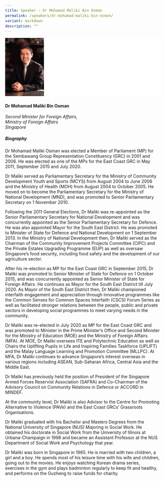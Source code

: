 ```yaml
---
title: Speaker – Dr Mohamad Maliki Bin Osman
permalink: /speakers/dr-mohamad-maliki-bin-osman/
variant: markdown
description: ""
---
```


![](/images/2024%20speakers/Dr_Mohamad_Maliki_Bin_Osman.png)
#### **Dr Mohamad Maliki Bin Osman**

*Second Minister for Foreign Affairs, <br> Ministry of Foreign Affairs<br>Singapore*

##### **Biography**
Dr Mohamad Maliki Osman was elected a Member of Parliament (MP) for the Sembawang Group Representation Constituency (GRC) in 2001 and 2006. He was elected as one of the MPs for the East Coast GRC in May 2011, September 2015 and July 2020.

Dr Maliki served as Parliamentary Secretary for the Ministry of Community Development Youth and Sports (MCYS) from August 2004 to June 2006 and the Ministry of Health (MOH) from August 2004 to October 2005. He moved on to become the Parliamentary Secretary for the Ministry of National Development (MND), and was promoted to Senior Parliamentary Secretary on 1 November 2010.

Following the 2011 General Elections, Dr Maliki was re-appointed as the Senior Parliamentary Secretary for National Development and was concurrently appointed as the Senior Parliamentary Secretary for Defence. He was also appointed Mayor for the South East District. He was promoted to Minister of State for Defence and National Development on 1 September 2013. In the Ministry of National Development then, Dr Maliki served as the Chairman of the Community Improvement Projects Committee (CIPC) and the Private Estates Upgrading Programme (EUP) as well as oversaw Singapore’s food security, including food safety and the development of our agriculture sector.

After his re-election as MP for the East Coast GRC in September 2015, Dr Maliki was promoted to Senior Minister of State for Defence on 1 October 2015, and was concurrently appointed as Senior Minister of State for Foreign Affairs. He continues as Mayor for the South East District till July 2020. As Mayor of the South East District then, Dr Maliki championed interfaith engagement and appreciation through innovative programmes like the Common Senses for Common Spaces Interfaith (CSCS) Forum Series as well as facilitated stronger relations between the people, public and private sectors in developing social programmes to meet varying needs in the community.

Dr Maliki was re-elected in July 2020 as MP for the East Coast GRC and was promoted to Minister in the Prime Minister’s Office and Second Minister for the Ministry of Education (MOE) and the Ministry of Foreign Affairs (MFA). At MOE, Dr Maliki oversees ITE and Polytechnic Education as well as Chairs the Uplifting Pupils in Life and Inspiring Families Taskforce (UPLIFT) and the Malay Language Learning and Promotion Committee (MLLPC). At MFA, Dr Maliki continues to advance Singapore’s interest overseas in various regions including ASEAN, Sub-Saharan Africa, Central Asia and the Middle East.

Dr Maliki has previously held the position of President of the Singapore Armed Forces Reservist Association (SAFRA) and Co-Chairman of the Advisory Council on Community Relations in Defence or ACCORD in MINDEF.

At the community level, Dr Maliki is also Advisor to the Centre for Promoting Alternative to Violence (PAVe) and the East Coast GRCs’ Grassroots Organisations.

Dr Maliki graduated with his Bachelor and Masters Degrees from the National University of Singapore (NUS) Majoring in Social Work. He obtained his doctorate in Social Work from the University of Illinois at Urbana-Champaign in 1998 and became an Assistant Professor at the NUS Department of Social Work and Psychology that year.

Dr Maliki was born in Singapore in 1965. He is married with two children, a girl and a boy. He spends most of his leisure time with his wife and children, going out to the movies. He enjoys watching Korean drama series, exercises in the gym and plays badminton regularly to keep fit and healthy, and performs on the Guzheng to raise funds for charity.